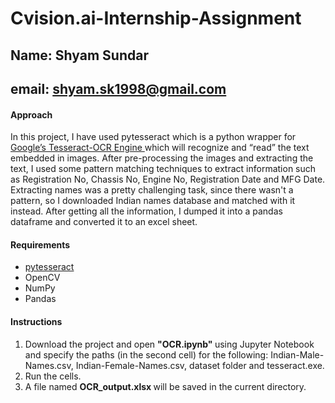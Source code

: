 # Cvision.ai-Internship-Assignment
## Name: Shyam Sundar ##
## email: shyam.sk1998@gmail.com ##
<h4> Approach </h4>
<p>
In this project, I have used pytesseract which is a python wrapper for <a href = "https://github.com/tesseract-ocr/tesseract/">  Google’s Tesseract-OCR Engine </a> which will recognize and “read” the text embedded in images. After pre-processing the images and extracting the text, I used some pattern matching techniques to extract information such as Registration No, Chassis No, Engine No, Registration Date and MFG Date. Extracting names was a pretty challenging task, since there wasn't a pattern, so I downloaded Indian names database and matched with it instead. After getting all the information, I dumped it into a pandas dataframe and converted it to an excel sheet. 
</p>

<h4> Requirements </h4>
  <ul> 
    <li> <a href = "https://pypi.org/project/pytesseract/"> pytesseract </a> </li>
    <li> OpenCV </li>
    <li> NumPy </li>
    <li> Pandas </li>
  </ul>

<h4> Instructions </h4>
  <ol>
  <li> Download the project and open <b> "OCR.ipynb" </b> using Jupyter Notebook and specify the paths (in the second cell) for the following: Indian-Male-Names.csv, Indian-Female-Names.csv, dataset folder and tesseract.exe. </li>
  <li> Run the cells. </li>
  <li> A file named <b> OCR_output.xlsx </b> will be saved in the current directory. </li>
